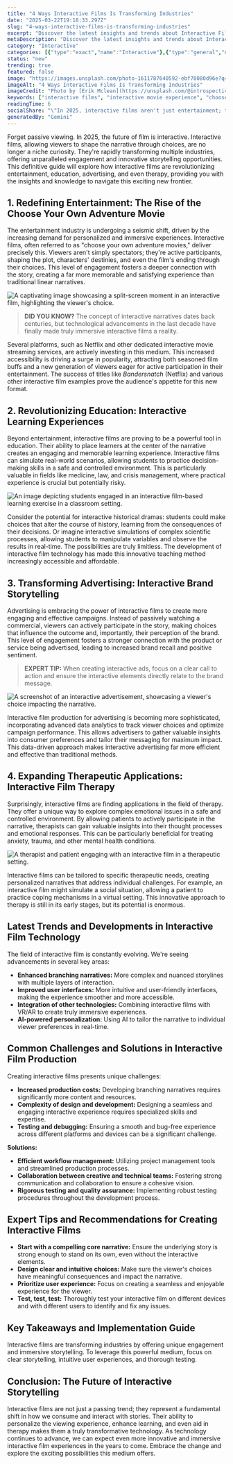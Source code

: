 ```yaml
---
title: "4 Ways Interactive Films Is Transforming Industries"
date: "2025-03-22T19:18:33.297Z"
slug: "4-ways-interactive-films-is-transforming-industries"
excerpt: "Discover the latest insights and trends about Interactive Films. This comprehensive guide covers everything you need to know about Interactive Films in 2025."
metaDescription: "Discover the latest insights and trends about Interactive Films. This comprehensive guide covers everything you need to know about Interactive Films in 202..."
category: "Interactive"
categories: [{"type":"exact","name":"Interactive"},{"type":"general","name":"Entertainment"},{"type":"medium","name":"Film Production"},{"type":"specific","name":"Narrative Design"},{"type":"niche","name":"Branching Narratives"}]
status: "new"
trending: true
featured: false
image: "https://images.unsplash.com/photo-1611787640592-ebf78080d96e?q=85&w=1200&fit=max&fm=webp&auto=compress"
imageAlt: "4 Ways Interactive Films Is Transforming Industries"
imageCredit: "Photo by [Erik Mclean](https://unsplash.com/@introspectivedsgn) on Unsplash"
keywords: ["interactive films", "interactive movie experience", "choose your own adventure movies", "interactive film examples", "best interactive films", "where to watch interactive movies", "interactive film technology", "create interactive film", "interactive film production", "interactive movie streaming services"]
readingTime: 6
socialShare: "\"In 2025, interactive films aren't just entertainment; they're reshaping education, advertising, and even therapy. The future of storytelling is participatory.\""
generatedBy: "Gemini"
---
```




Forget passive viewing. In 2025, the future of film is interactive.  Interactive films, allowing viewers to shape the narrative through choices, are no longer a niche curiosity. They're rapidly transforming multiple industries, offering unparalleled engagement and innovative storytelling opportunities. This definitive guide will explore how interactive films are revolutionizing entertainment, education, advertising, and even therapy, providing you with the insights and knowledge to navigate this exciting new frontier.

## 1. Redefining Entertainment: The Rise of the Choose Your Own Adventure Movie

The entertainment industry is undergoing a seismic shift, driven by the increasing demand for personalized and immersive experiences. Interactive films, often referred to as "choose your own adventure movies," deliver precisely this.  Viewers aren't simply spectators; they're active participants, shaping the plot, characters' destinies, and even the film's ending through their choices.  This level of engagement fosters a deeper connection with the story, creating a far more memorable and satisfying experience than traditional linear narratives.

![A captivating image showcasing a split-screen moment in an interactive film, highlighting the viewer's choice.](https://images.unsplash.com/photo-1611787640592-ebf78080d96e?q=85&w=1200&fit=max&fm=webp&auto=compress)

> **DID YOU KNOW?** The concept of interactive narratives dates back centuries, but technological advancements in the last decade have finally made truly immersive interactive films a reality.

Several platforms, such as Netflix and other dedicated interactive movie streaming services, are actively investing in this medium. This increased accessibility is driving a surge in popularity, attracting both seasoned film buffs and a new generation of viewers eager for active participation in their entertainment.  The success of titles like *Bandersnatch* (Netflix) and various other interactive film examples prove the audience's appetite for this new format.

## 2. Revolutionizing Education: Interactive Learning Experiences

Beyond entertainment, interactive films are proving to be a powerful tool in education.  Their ability to place learners at the center of the narrative creates an engaging and memorable learning experience.  Interactive films can simulate real-world scenarios, allowing students to practice decision-making skills in a safe and controlled environment.  This is particularly valuable in fields like medicine, law, and crisis management, where practical experience is crucial but potentially risky.

![An image depicting students engaged in an interactive film-based learning exercise in a classroom setting.](https://images.unsplash.com/photo-1616699991366-2e3075672f7e?q=85&w=1200&fit=max&fm=webp&auto=compress)

Consider the potential for interactive historical dramas: students could make choices that alter the course of history, learning from the consequences of their decisions.  Or imagine interactive simulations of complex scientific processes, allowing students to manipulate variables and observe the results in real-time.  The possibilities are truly limitless.  The development of interactive film technology has made this innovative teaching method increasingly accessible and affordable.

## 3. Transforming Advertising: Interactive Brand Storytelling

Advertising is embracing the power of interactive films to create more engaging and effective campaigns.  Instead of passively watching a commercial, viewers can actively participate in the story, making choices that influence the outcome and, importantly, their perception of the brand.  This level of engagement fosters a stronger connection with the product or service being advertised, leading to increased brand recall and positive sentiment.

> **EXPERT TIP:**  When creating interactive ads, focus on a clear call to action and ensure the interactive elements directly relate to the brand message.

![A screenshot of an interactive advertisement, showcasing a viewer's choice impacting the narrative.](https://images.unsplash.com/photo-1625360311623-3e127f40a3e4?q=85&w=1200&fit=max&fm=webp&auto=compress)

Interactive film production for advertising is becoming more sophisticated, incorporating advanced data analytics to track viewer choices and optimize campaign performance. This allows advertisers to gather valuable insights into consumer preferences and tailor their messaging for maximum impact.  This data-driven approach makes interactive advertising far more efficient and effective than traditional methods.

## 4.  Expanding Therapeutic Applications: Interactive Film Therapy

Surprisingly, interactive films are finding applications in the field of therapy.  They offer a unique way to explore complex emotional issues in a safe and controlled environment.  By allowing patients to actively participate in the narrative, therapists can gain valuable insights into their thought processes and emotional responses.  This can be particularly beneficial for treating anxiety, trauma, and other mental health conditions.

![A therapist and patient engaging with an interactive film in a therapeutic setting.](https://images.unsplash.com/photo-1515634928627-2a4e0dae3ddf?q=85&w=1200&fit=max&fm=webp&auto=compress)

Interactive films can be tailored to specific therapeutic needs, creating personalized narratives that address individual challenges.  For example, an interactive film might simulate a social situation, allowing a patient to practice coping mechanisms in a virtual setting.  This innovative approach to therapy is still in its early stages, but its potential is enormous.

## Latest Trends and Developments in Interactive Film Technology

The field of interactive film is constantly evolving. We're seeing advancements in several key areas:

* **Enhanced branching narratives:** More complex and nuanced storylines with multiple layers of interaction.
* **Improved user interfaces:** More intuitive and user-friendly interfaces, making the experience smoother and more accessible.
* **Integration of other technologies:** Combining interactive films with VR/AR to create truly immersive experiences.
* **AI-powered personalization:** Using AI to tailor the narrative to individual viewer preferences in real-time.

## Common Challenges and Solutions in Interactive Film Production

Creating interactive films presents unique challenges:

* **Increased production costs:**  Developing branching narratives requires significantly more content and resources.
* **Complexity of design and development:** Designing a seamless and engaging interactive experience requires specialized skills and expertise.
* **Testing and debugging:**  Ensuring a smooth and bug-free experience across different platforms and devices can be a significant challenge.

**Solutions:**

* **Efficient workflow management:** Utilizing project management tools and streamlined production processes.
* **Collaboration between creative and technical teams:**  Fostering strong communication and collaboration to ensure a cohesive vision.
* **Rigorous testing and quality assurance:**  Implementing robust testing procedures throughout the development process.

## Expert Tips and Recommendations for Creating Interactive Films

* **Start with a compelling core narrative:**  Ensure the underlying story is strong enough to stand on its own, even without the interactive elements.
* **Design clear and intuitive choices:**  Make sure the viewer's choices have meaningful consequences and impact the narrative.
* **Prioritize user experience:**  Focus on creating a seamless and enjoyable experience for the viewer.
* **Test, test, test:**  Thoroughly test your interactive film on different devices and with different users to identify and fix any issues.

## Key Takeaways and Implementation Guide

Interactive films are transforming industries by offering unique engagement and immersive storytelling.  To leverage this powerful medium, focus on clear storytelling, intuitive user experiences, and thorough testing.

## Conclusion: The Future of Interactive Storytelling

Interactive films are not just a passing trend; they represent a fundamental shift in how we consume and interact with stories.  Their ability to personalize the viewing experience, enhance learning, and even aid in therapy makes them a truly transformative technology.  As technology continues to advance, we can expect even more innovative and immersive interactive film experiences in the years to come.  Embrace the change and explore the exciting possibilities this medium offers.

